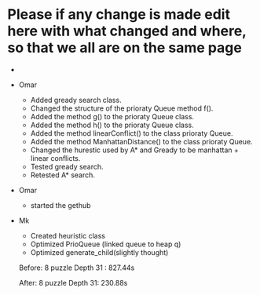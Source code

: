# Please if any change is made edit here with what changed and where, so that we all are on the same page

-

- Omar
  - Added gready search class.
  - Changed the structure of the prioraty Queue method f().
  - Added the method g() to the prioraty Queue class.
  - Added the method h() to the prioraty Queue class.
  - Added the method linearConflict() to the class prioraty Queue.
  - Added the method ManhattanDistance() to the class prioraty Queue.
  - Changed the hurestic used by A* and Gready to be manhattan + linear conflicts.
  - Tested gready search.
  - Retested A* search.

- Omar
  - started the gethub
  
 - Mk
    - Created heuristic class
    - Optimized PrioQueue (linked queue to heap q)
    - Optimized generate_child(slightly thought) 
    
    Before: 8 puzzle Depth 31 : 827.44s
    
    After: 8 puzzle Depth 31:   230.88s
